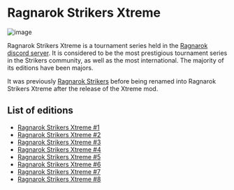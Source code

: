 # Ragnarok Strikers Xtreme

![image](https://github.com/inabikarilibrary/inalib/assets/110833255/7913eb37-9ad0-4aac-a77b-786780c6245f)

Ragnarok Strikers Xtreme is a tournament series held in the [Ragnarok discord server](https://discord.gg/Q86CRCNmcX).
It is considered to be the most prestigious tournament series in the Strikers community, as well as the most international.
The majority of its editions have been majors.

It was previously [Ragnarok Strikers](ragnamain.md) before being renamed into Ragnarok Strikers Xtreme after the release of the Xtreme mod.

## List of editions

- [Ragnarok Strikers Xtreme #1](ragnax1.md)
- [Ragnarok Strikers Xtreme #2](ragnax2.md)
- [Ragnarok Strikers Xtreme #3](ragnax3.md)
- [Ragnarok Strikers Xtreme #4](ragnax4.md)
- [Ragnarok Strikers Xtreme #5](ragnax5.md)
- [Ragnarok Strikers Xtreme #6](ragnax6.md)
- [Ragnarok Strikers Xtreme #7](ragnax7.md)
- [Ragnarok Strikers Xtreme #8](ragnax8.md)